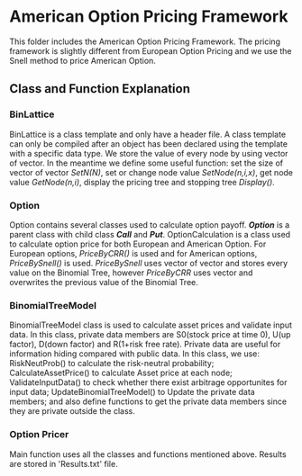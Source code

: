 # American Option Pricing Framework

This folder includes the American Option Pricing Framework. The pricing framework is slightly different from European Option Pricing and we use the Snell method to price American Option.

## Class and Function Explanation

### BinLattice
BinLattice is a class template and only have a header file. A class template can only be compiled after an object has been declared using the template with a specific data type. We store the value of every node by using vector of vector. In the meantime we define some useful function: set the size of vector of vector _SetN(N)_, set or change node value _SetNode(n,i,x)_, get node value _GetNode(n,i)_, display the pricing tree and stopping tree _Display()_. 

### Option
Option contains several classes used to calculate option payoff. ___Option___ is a parent class with child class ___Call___ and ___Put___. OptionCalculation is a class used to calculate option price for both European and American Option. For European options, _PriceByCRR()_ is used and for American options, _PriceBySnell()_ is used. _PriceBySnell_ uses vector of vector and stores every value on the Binomial Tree, however _PriceByCRR_ uses vector and overwrites the previous value of the Binomial Tree.

### BinomialTreeModel
BinomialTreeModel class is used to calculate asset prices and validate input data. In this class, private data members are S0(stock price at time 0), U(up factor), D(down factor) and R(1+risk free rate). Private data are useful for information hiding compared with public data. In this class, we use: RiskNeutProb() to calculate the risk-neutral probability; CalculateAssetPrice() to calculate Asset price at each node; ValidateInputData() to check whether there exist arbitrage opportunites for input data; UpdateBinomialTreeModel() to Update the private data members; and also define functions to get the private data members since they are private outside the class.

### Option Pricer
Main function uses all the classes and functions mentioned above. Results are stored in 'Results.txt' file.
